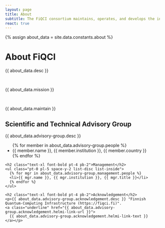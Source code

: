 ```yaml
---
layout: page
title: About
subtitle: The FiQCI consortium maintains, operates, and develops the infrastructure
react: true
---
```


{% assign about_data = site.data.constants.about %}

<div class="lg:grid lg:grid-cols-2 gap-8">
  <h1 class="text-3xl font-bold col-span-2">About FiQCI</h1>
  <div class="col-span-1 lg:mr-10">
    <p>{{ about_data.desc }}</p>
    <br>
    <p>{{ about_data.mission }}</p>
    <br>
    <p>{{ about_data.maintain }}</p>
  </div>
  <div class="col-span-1 lg:ml-10">
    <h2 class="text-xl font-bold pb-2">Scientific and Technical Advisory Group</h2>
    <p>{{ about_data.advisory-group.desc }}</p>
    <ul class="pt-2 pl-5 space-y-2 list-disc list-inside">
      {% for member in about_data.advisory-group.people %}
      <li>{{ member.name }}, {{ member.institution }}, {{ member.country }}</li>
      {% endfor %}
    </ul>

    <h2 class="text-xl font-bold pt-4 pb-2">Management</h2>
    <ul class="pt-0 pl-5 space-y-2 list-disc list-inside">
      {% for mgr in about_data.advisory-group.management.people %}
      <li>{{ mgr.name }}, {{ mgr.institution }}, {{ mgr.title }}</li>
      {% endfor %}
    </ul>

    <h2 class="text-xl font-bold pt-4 pb-2">Acknowledgement</h2>
    <p>{{ about_data.advisory-group.acknowledgement.desc }} "Finnish Quantum-Computing Infrastructure (https://fiqci.fi)".
    <a class="underline" href="{{ about_data.advisory-group.acknowledgement.helmi-link-url }}">
      {{ about_data.advisory-group.acknowledgement.helmi-link-text }}
    </a></p>
  </div>
</div>
